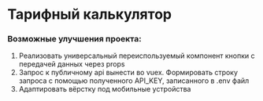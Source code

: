 # Тарифный калькулятор

### Возможные улучшения проекта:

1. Реализовать универсальный переиспользуемый компонент кнопки с передачей данных через props
2. Запрос к публичному api вынести во vuex. Формировать строку запроса с помощью полученного API_KEY, записанного в .env файл
3. Адаптировать вёрстку под мобильные устройства

